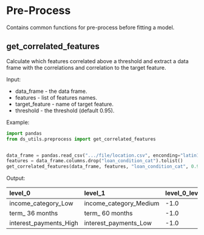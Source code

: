 # Pre-Process
Contains common functions for pre-process before fitting a model.
## get_correlated_features
Calculate which features correlated above a threshold and extract a data frame with the correlations and correlation to 
the target feature.

Input:
* data_frame - the data frame.
* features - list of features names.
* target_feature - name of target feature.
* threshold - the threshold (default 0.95).

Example:
```python
import pandas
from ds_utils.preprocess import get_correlated_features


data_frame = pandas.read_csv(".../file/location.csv", enconding="latin1")
features = data_frame.columns.drop("loan_condition_cat").tolist()
get_correlated_features(data_frame, features, "loan_condition_cat", 0.95)
```

Output:

|level_0|level_1|level_0_level_1_corr|level_0_target_corr|level_1_target_corr|
|:------|:------|:-------------------|:------------------|:------------------|
|income_category_Low|income_category_Medium|-1.0|-0.119|0.119|
|term_ 36 months|term_ 60 months|-1.0|-0.119|0.119|
|interest_payments_High|interest_payments_Low|-1.0|-0.119|0.119|